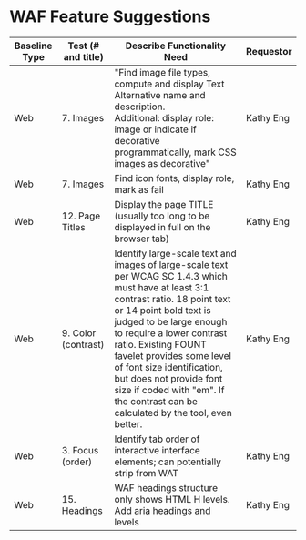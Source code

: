 # WAF Feature Suggestions
Baseline Type	| Test (# and title)	| Describe Functionality Need | Requestor
------------- | ------------------- | --------------------------- | -----------
Web	| 7. Images | "Find image file types, compute and display Text Alternative name and description. </br> Additional: display role: image or indicate if decorative programmatically, mark CSS images as decorative"	| Kathy Eng
Web |	7. Images	| Find icon fonts, display role, mark as fail	| Kathy Eng
Web |	12. Page Titles |	Display the page TITLE (usually too long to be displayed in full on the browser tab)	| Kathy Eng
Web |	9. Color (contrast) |	Identify large-scale text and images of large-scale text per WCAG SC 1.4.3 which must have at least 3:1 contrast ratio. 18 point text or 14 point bold text is judged to be large enough to require a lower contrast ratio. Existing FOUNT favelet provides some level of font size identification, but does not provide font size if coded with "em". If the contrast can be calculated by the tool, even better.	| Kathy Eng
Web | 3. Focus (order) | Identify tab order of interactive interface elements; can potentially strip from WAT | Kathy Eng
Web | 15. Headings | WAF headings structure only shows HTML H levels. Add aria headings and levels | Kathy Eng
